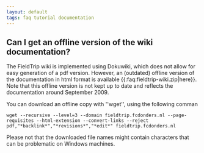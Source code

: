 ```yaml
---
layout: default
tags: faq tutorial documentation
---
```



## Can I get an offline version of the wiki documentation?

The FieldTrip wiki is implemented using Dokuwiki, which does not allow for easy generation of a pdf version. However, an (outdated) offline version of the documentation in html format is available {{:faq:fieldtrip-wiki.zip|here}}. Note that this offline version is not kept up to date and reflects the documentation around September 2009.  

You can download an offline copy with ''wget'', using the following comman

    wget --recursive --level=3 --domain fieldtrip.fcdonders.nl --page-requisites --html-extension --convert-links --reject pdf,"*backlink*","*revisions*","*edit*" fieldtrip.fcdonders.nl
    
Please not that the downloaded file names might contain characters that can be problematic on Windows machines.
